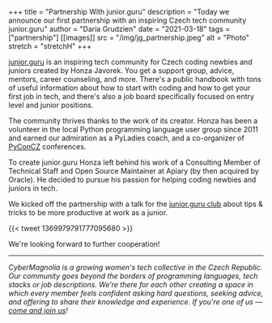 +++
title = "Partnership With junior.guru"
description = "Today we announce our first partnership with an inspiring Czech tech community junior.guru"
author = "Daria Grudzien"
date = "2021-03-18"
tags = ["partnership"]
[[images]]
  src = "/img/jg_partnership.jpeg"
  alt = "Photo"
  stretch = "stretchH"
+++

[junior.guru](https://junior.guru/) is an inspiring tech community for Czech coding newbies and juniors created by Honza Javorek. You get a support group, advice, mentors, career counseling, and more. There's a public handbook with tons of useful information about how to start with coding and how to get your first job in tech, and there's also a job board specifically focused on entry level and junior positions.

The community thrives thanks to the work of its creator. Honza has been a volunteer in the local Python programming language user group since 2011 and earned our admiration as a PyLadies coach, and a co-organizer of [PyConCZ](https://cz.pycon.org/) conferences.

To create junior.guru Honza left behind his work of a Consulting Member of Technical Staff and Open Source Maintainer at Apiary (by then acquired by Oracle). He decided to pursue his passion for helping coding newbies and juniors in tech.

We kicked off the partnership with a talk for the [junior.guru club](https://junior.guru/club/) about tips & tricks to be more productive at work as a junior.

{{< tweet 1369979791777095680 >}}

We're looking forward to further cooperation!

----

*CyberMagnolia is a growing women's tech collective in the Czech Republic. Our community goes beyond the borders of programming languages, tech stacks or job descriptions. We’re there for each other creating a space in which every member feels confident asking hard questions, seeking advice, and offering to share their knowledge and experience. If you're one of us — [come and join us](https://cybermagnolia.com/join/)!*
